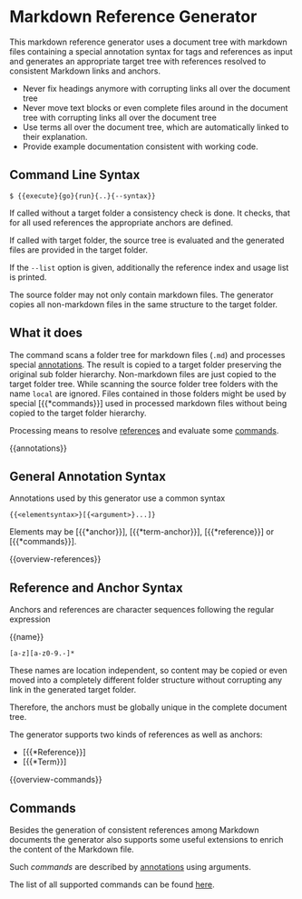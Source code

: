 # Markdown Reference Generator

This markdown reference generator uses
a document tree with markdown files containing
a special annotation syntax for tags and references
as input and generates an appropriate target tree with
references resolved to consistent Markdown links
and anchors.

- Never fix headings anymore with corrupting links all over the document tree
- Never move text blocks or even complete files around in the document tree with corrupting links all over the document tree
- Use terms all over the document tree, which are automatically linked to their explanation.
- Provide example documentation consistent with working code.


## Command Line Syntax

```shell
$ {{execute}{go}{run}{..}{--syntax}}
```

If called without a target folder a consistency check is
done. It checks, that for all used references the appropriate anchors are defined.

If called with target folder, the source tree
is evaluated and the generated files are provided in the target folder.

If the `--list` option is given, additionally the reference index
and usage list is printed.


The source folder may not only contain markdown files. The generator copies all non-markdown files in the same structure to the target folder.

## What it does

The command scans a folder tree for markdown files (`.md`) and processes special
[annotations]({{annotations}}).
The result is copied to a target folder preserving the original sub folder hierarchy.
Non-markdown files are just copied to the target folder tree.
While scanning the source folder tree folders with the name `local` are ignored.
Files contained in those folders might be used by special [{{*commands}}] used in 
processed markdown files without being copied to the target folder hierarchy.

Processing means to resolve [references]({{overview-references}}) and evaluate some
[commands]({{overview-commands}}).

{{annotations}}
## General Annotation Syntax

Annotations used by this generator use a common syntax

```
{{<elementsyntax>}[{<argument>}...]}
```

Elements may be [{{*anchor}}], [{{*term-anchor}}], [{{*reference}}] or [{{*commands}}].


{{overview-references}}
## Reference and Anchor Syntax

Anchors and references are character sequences
following the regular expression

{{name}}

```regexp
[a-z][a-z0-9.-]*
```

These names are location independent, so content
may be copied or even moved into a completely different folder structure without corrupting any link in the generated target folder.

Therefore, the anchors must be globally unique in the
complete document tree.

The generator supports two kinds of references as well as anchors:
- [{{*Reference}}] 
- [{{*Term}}]

{{overview-commands}}
## Commands

Besides the generation of consistent references among Markdown documents
the generator also supports some useful extensions to enrich the content
of the Markdown file.

Such *commands* are described by [annotations]({{annotations}}) using
arguments.

The list of all supported commands can be found [here]({{commands}}).